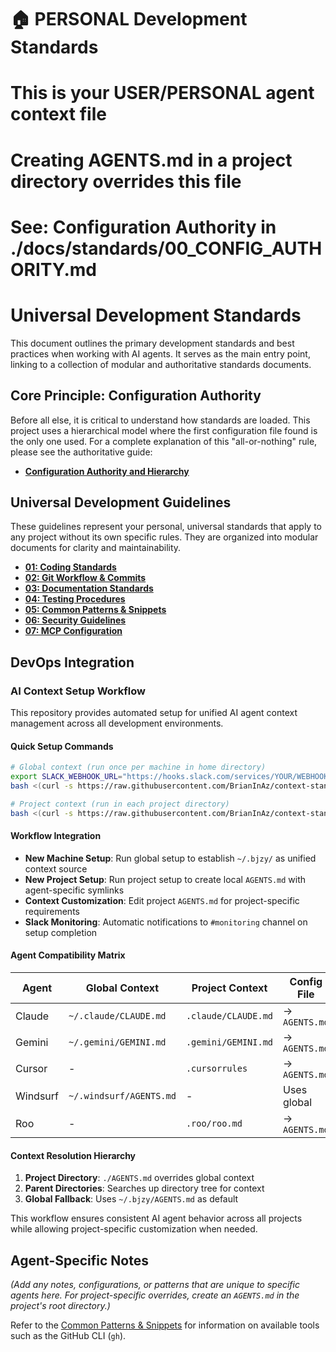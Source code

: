# 🏠 PERSONAL Development Standards
# This is your USER/PERSONAL agent context file
# Creating AGENTS.md in a project directory overrides this file
# See: Configuration Authority in ./docs/standards/00_CONFIG_AUTHORITY.md

# Universal Development Standards

This document outlines the primary development standards and best practices when working with AI agents. It serves as the main entry point, linking to a collection of modular and authoritative standards documents.

## Core Principle: Configuration Authority

Before all else, it is critical to understand how standards are loaded. This project uses a hierarchical model where the first configuration file found is the only one used. For a complete explanation of this "all-or-nothing" rule, please see the authoritative guide:

- [**Configuration Authority and Hierarchy**](./docs/standards/00_CONFIG_AUTHORITY.md)

## Universal Development Guidelines

These guidelines represent your personal, universal standards that apply to any project without its own specific rules. They are organized into modular documents for clarity and maintainability.

- [**01: Coding Standards**](./docs/standards/01_CODING_STANDARDS.md)
- [**02: Git Workflow & Commits**](./docs/standards/02_GITFLOW.md)
- [**03: Documentation Standards**](./docs/standards/03_DOCUMENTATION.md)
- [**04: Testing Procedures**](./docs/standards/04_TESTING.md)
- [**05: Common Patterns & Snippets**](./docs/standards/05_COMMON_PATTERNS.md)
- [**06: Security Guidelines**](./docs/standards/06_SECURITY.md)
- [**07: MCP Configuration**](./docs/standards/07_MCP_CONFIGURATION.md)

## DevOps Integration

### AI Context Setup Workflow

This repository provides automated setup for unified AI agent context management across all development environments.

#### Quick Setup Commands
```bash
# Global context (run once per machine in home directory)
export SLACK_WEBHOOK_URL="https://hooks.slack.com/services/YOUR/WEBHOOK/URL"
bash <(curl -s https://raw.githubusercontent.com/BrianInAz/context-standards/main/setup-ai-context.sh)

# Project context (run in each project directory)
bash <(curl -s https://raw.githubusercontent.com/BrianInAz/context-standards/main/setup-ai-context.sh)
```

#### Workflow Integration
- **New Machine Setup**: Run global setup to establish `~/.bjzy/` as unified context source
- **New Project Setup**: Run project setup to create local `AGENTS.md` with agent-specific symlinks
- **Context Customization**: Edit project `AGENTS.md` for project-specific requirements
- **Slack Monitoring**: Automatic notifications to `#monitoring` channel on setup completion

#### Agent Compatibility Matrix
| Agent | Global Context | Project Context | Config File |
|-------|----------------|-----------------|-------------|
| Claude | `~/.claude/CLAUDE.md` | `.claude/CLAUDE.md` | → `AGENTS.md` |
| Gemini | `~/.gemini/GEMINI.md` | `.gemini/GEMINI.md` | → `AGENTS.md` |
| Cursor | - | `.cursorrules` | → `AGENTS.md` |
| Windsurf | `~/.windsurf/AGENTS.md` | - | Uses global |
| Roo | - | `.roo/roo.md` | → `AGENTS.md` |

#### Context Resolution Hierarchy
1. **Project Directory**: `./AGENTS.md` overrides global context
2. **Parent Directories**: Searches up directory tree for context
3. **Global Fallback**: Uses `~/.bjzy/AGENTS.md` as default

This workflow ensures consistent AI agent behavior across all projects while allowing project-specific customization when needed.

## Agent-Specific Notes

*(Add any notes, configurations, or patterns that are unique to specific agents here. For project-specific overrides, create an `AGENTS.md` in the project's root directory.)*

Refer to the [Common Patterns & Snippets](./docs/standards/05_COMMON_PATTERNS.md) for information on available tools such as the GitHub CLI (`gh`).
